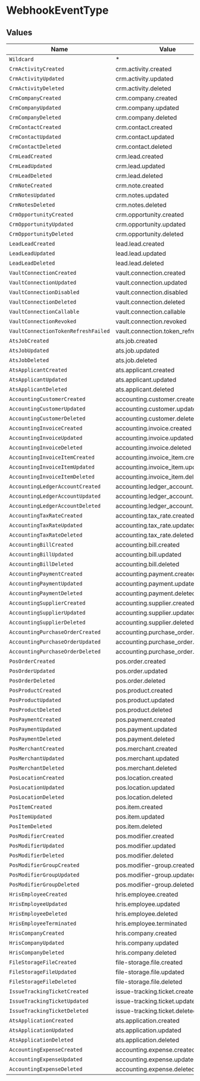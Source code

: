 # WebhookEventType


## Values

| Name                                  | Value                                 |
| ------------------------------------- | ------------------------------------- |
| `Wildcard`                            | *                                     |
| `CrmActivityCreated`                  | crm.activity.created                  |
| `CrmActivityUpdated`                  | crm.activity.updated                  |
| `CrmActivityDeleted`                  | crm.activity.deleted                  |
| `CrmCompanyCreated`                   | crm.company.created                   |
| `CrmCompanyUpdated`                   | crm.company.updated                   |
| `CrmCompanyDeleted`                   | crm.company.deleted                   |
| `CrmContactCreated`                   | crm.contact.created                   |
| `CrmContactUpdated`                   | crm.contact.updated                   |
| `CrmContactDeleted`                   | crm.contact.deleted                   |
| `CrmLeadCreated`                      | crm.lead.created                      |
| `CrmLeadUpdated`                      | crm.lead.updated                      |
| `CrmLeadDeleted`                      | crm.lead.deleted                      |
| `CrmNoteCreated`                      | crm.note.created                      |
| `CrmNotesUpdated`                     | crm.notes.updated                     |
| `CrmNotesDeleted`                     | crm.notes.deleted                     |
| `CrmOpportunityCreated`               | crm.opportunity.created               |
| `CrmOpportunityUpdated`               | crm.opportunity.updated               |
| `CrmOpportunityDeleted`               | crm.opportunity.deleted               |
| `LeadLeadCreated`                     | lead.lead.created                     |
| `LeadLeadUpdated`                     | lead.lead.updated                     |
| `LeadLeadDeleted`                     | lead.lead.deleted                     |
| `VaultConnectionCreated`              | vault.connection.created              |
| `VaultConnectionUpdated`              | vault.connection.updated              |
| `VaultConnectionDisabled`             | vault.connection.disabled             |
| `VaultConnectionDeleted`              | vault.connection.deleted              |
| `VaultConnectionCallable`             | vault.connection.callable             |
| `VaultConnectionRevoked`              | vault.connection.revoked              |
| `VaultConnectionTokenRefreshFailed`   | vault.connection.token_refresh.failed |
| `AtsJobCreated`                       | ats.job.created                       |
| `AtsJobUpdated`                       | ats.job.updated                       |
| `AtsJobDeleted`                       | ats.job.deleted                       |
| `AtsApplicantCreated`                 | ats.applicant.created                 |
| `AtsApplicantUpdated`                 | ats.applicant.updated                 |
| `AtsApplicantDeleted`                 | ats.applicant.deleted                 |
| `AccountingCustomerCreated`           | accounting.customer.created           |
| `AccountingCustomerUpdated`           | accounting.customer.updated           |
| `AccountingCustomerDeleted`           | accounting.customer.deleted           |
| `AccountingInvoiceCreated`            | accounting.invoice.created            |
| `AccountingInvoiceUpdated`            | accounting.invoice.updated            |
| `AccountingInvoiceDeleted`            | accounting.invoice.deleted            |
| `AccountingInvoiceItemCreated`        | accounting.invoice_item.created       |
| `AccountingInvoiceItemUpdated`        | accounting.invoice_item.updated       |
| `AccountingInvoiceItemDeleted`        | accounting.invoice_item.deleted       |
| `AccountingLedgerAccountCreated`      | accounting.ledger_account.created     |
| `AccountingLedgerAccountUpdated`      | accounting.ledger_account.updated     |
| `AccountingLedgerAccountDeleted`      | accounting.ledger_account.deleted     |
| `AccountingTaxRateCreated`            | accounting.tax_rate.created           |
| `AccountingTaxRateUpdated`            | accounting.tax_rate.updated           |
| `AccountingTaxRateDeleted`            | accounting.tax_rate.deleted           |
| `AccountingBillCreated`               | accounting.bill.created               |
| `AccountingBillUpdated`               | accounting.bill.updated               |
| `AccountingBillDeleted`               | accounting.bill.deleted               |
| `AccountingPaymentCreated`            | accounting.payment.created            |
| `AccountingPaymentUpdated`            | accounting.payment.updated            |
| `AccountingPaymentDeleted`            | accounting.payment.deleted            |
| `AccountingSupplierCreated`           | accounting.supplier.created           |
| `AccountingSupplierUpdated`           | accounting.supplier.updated           |
| `AccountingSupplierDeleted`           | accounting.supplier.deleted           |
| `AccountingPurchaseOrderCreated`      | accounting.purchase_order.created     |
| `AccountingPurchaseOrderUpdated`      | accounting.purchase_order.updated     |
| `AccountingPurchaseOrderDeleted`      | accounting.purchase_order.deleted     |
| `PosOrderCreated`                     | pos.order.created                     |
| `PosOrderUpdated`                     | pos.order.updated                     |
| `PosOrderDeleted`                     | pos.order.deleted                     |
| `PosProductCreated`                   | pos.product.created                   |
| `PosProductUpdated`                   | pos.product.updated                   |
| `PosProductDeleted`                   | pos.product.deleted                   |
| `PosPaymentCreated`                   | pos.payment.created                   |
| `PosPaymentUpdated`                   | pos.payment.updated                   |
| `PosPaymentDeleted`                   | pos.payment.deleted                   |
| `PosMerchantCreated`                  | pos.merchant.created                  |
| `PosMerchantUpdated`                  | pos.merchant.updated                  |
| `PosMerchantDeleted`                  | pos.merchant.deleted                  |
| `PosLocationCreated`                  | pos.location.created                  |
| `PosLocationUpdated`                  | pos.location.updated                  |
| `PosLocationDeleted`                  | pos.location.deleted                  |
| `PosItemCreated`                      | pos.item.created                      |
| `PosItemUpdated`                      | pos.item.updated                      |
| `PosItemDeleted`                      | pos.item.deleted                      |
| `PosModifierCreated`                  | pos.modifier.created                  |
| `PosModifierUpdated`                  | pos.modifier.updated                  |
| `PosModifierDeleted`                  | pos.modifier.deleted                  |
| `PosModifierGroupCreated`             | pos.modifier-group.created            |
| `PosModifierGroupUpdated`             | pos.modifier-group.updated            |
| `PosModifierGroupDeleted`             | pos.modifier-group.deleted            |
| `HrisEmployeeCreated`                 | hris.employee.created                 |
| `HrisEmployeeUpdated`                 | hris.employee.updated                 |
| `HrisEmployeeDeleted`                 | hris.employee.deleted                 |
| `HrisEmployeeTerminated`              | hris.employee.terminated              |
| `HrisCompanyCreated`                  | hris.company.created                  |
| `HrisCompanyUpdated`                  | hris.company.updated                  |
| `HrisCompanyDeleted`                  | hris.company.deleted                  |
| `FileStorageFileCreated`              | file-storage.file.created             |
| `FileStorageFileUpdated`              | file-storage.file.updated             |
| `FileStorageFileDeleted`              | file-storage.file.deleted             |
| `IssueTrackingTicketCreated`          | issue-tracking.ticket.created         |
| `IssueTrackingTicketUpdated`          | issue-tracking.ticket.updated         |
| `IssueTrackingTicketDeleted`          | issue-tracking.ticket.deleted         |
| `AtsApplicationCreated`               | ats.application.created               |
| `AtsApplicationUpdated`               | ats.application.updated               |
| `AtsApplicationDeleted`               | ats.application.deleted               |
| `AccountingExpenseCreated`            | accounting.expense.created            |
| `AccountingExpenseUpdated`            | accounting.expense.updated            |
| `AccountingExpenseDeleted`            | accounting.expense.deleted            |